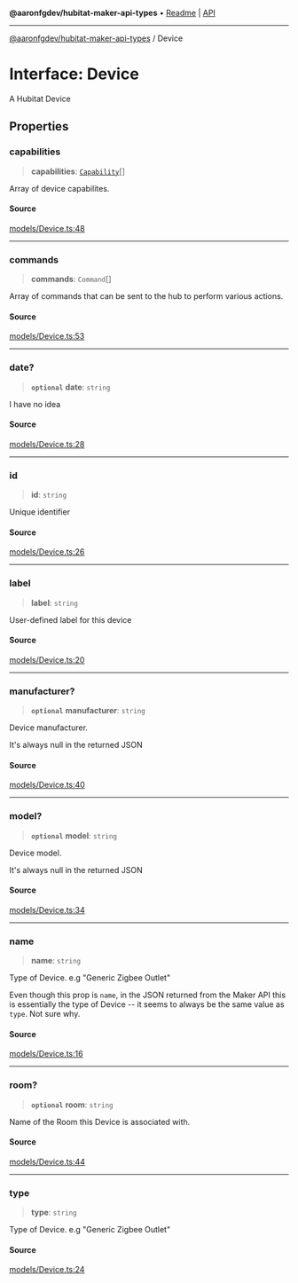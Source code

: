 **@aaronfgdev/hubitat-maker-api-types** • [Readme](../README.md) \| [API](../globals.md)

***

[@aaronfgdev/hubitat-maker-api-types](../README.md) / Device

# Interface: Device

A Hubitat Device

## Properties

### capabilities

> **capabilities**: [`Capability`](../enumerations/Capability.md)[]

Array of device capabilites.

#### Source

[models/Device.ts:48](https://github.com/aaronfg/hubitat-maker-api-types/blob/a87585a/src/models/Device.ts#L48)

***

### commands

> **commands**: `Command`[]

Array of commands that can be sent to the hub
to perform various actions.

#### Source

[models/Device.ts:53](https://github.com/aaronfg/hubitat-maker-api-types/blob/a87585a/src/models/Device.ts#L53)

***

### date?

> **`optional`** **date**: `string`

I have no idea

#### Source

[models/Device.ts:28](https://github.com/aaronfg/hubitat-maker-api-types/blob/a87585a/src/models/Device.ts#L28)

***

### id

> **id**: `string`

Unique identifier

#### Source

[models/Device.ts:26](https://github.com/aaronfg/hubitat-maker-api-types/blob/a87585a/src/models/Device.ts#L26)

***

### label

> **label**: `string`

User-defined label for this device

#### Source

[models/Device.ts:20](https://github.com/aaronfg/hubitat-maker-api-types/blob/a87585a/src/models/Device.ts#L20)

***

### manufacturer?

> **`optional`** **manufacturer**: `string`

Device manufacturer.

It's always null in the returned JSON

#### Source

[models/Device.ts:40](https://github.com/aaronfg/hubitat-maker-api-types/blob/a87585a/src/models/Device.ts#L40)

***

### model?

> **`optional`** **model**: `string`

Device model.

It's always null in the returned JSON

#### Source

[models/Device.ts:34](https://github.com/aaronfg/hubitat-maker-api-types/blob/a87585a/src/models/Device.ts#L34)

***

### name

> **name**: `string`

Type of Device. e.g "Generic Zigbee Outlet"

Even though this prop is `name`, in the JSON
returned from the Maker API this is essentially
the type of Device -- it seems to always be the same value
as `type`. Not sure why.

#### Source

[models/Device.ts:16](https://github.com/aaronfg/hubitat-maker-api-types/blob/a87585a/src/models/Device.ts#L16)

***

### room?

> **`optional`** **room**: `string`

Name of the Room this Device is associated with.

#### Source

[models/Device.ts:44](https://github.com/aaronfg/hubitat-maker-api-types/blob/a87585a/src/models/Device.ts#L44)

***

### type

> **type**: `string`

Type of Device. e.g "Generic Zigbee Outlet"

#### Source

[models/Device.ts:24](https://github.com/aaronfg/hubitat-maker-api-types/blob/a87585a/src/models/Device.ts#L24)

